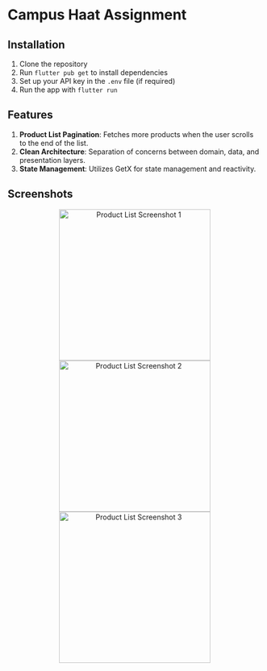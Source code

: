 # Campus Haat Assignment

## Installation

1. Clone the repository
2. Run `flutter pub get` to install dependencies
3. Set up your API key in the `.env` file (if required)
4. Run the app with `flutter run`

## Features

1. **Product List Pagination**: Fetches more products when the user scrolls to the end of the list.
2. **Clean Architecture**: Separation of concerns between domain, data, and presentation layers.
3. **State Management**: Utilizes GetX for state management and reactivity.

## Screenshots

<p align="center">
  <img src="https://github.com/user-attachments/assets/5a26eeae-d694-40e7-b2dc-24d1c866ef31" alt="Product List Screenshot 1" width="300"/>
  <img src="https://github.com/user-attachments/assets/d57e1b8a-d838-42b1-83d8-b678025d838e" alt="Product List Screenshot 2" width="300"/>
  <img src="https://github.com/user-attachments/assets/8fdcf291-761e-4941-8ea5-9922d7f5fa9d" alt="Product List Screenshot 3" width="300"/>
</p>
